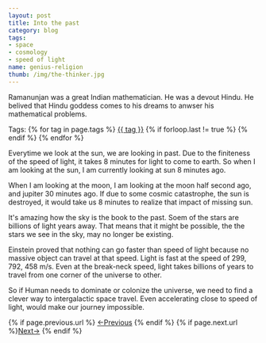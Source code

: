 ```yaml
---
layout: post
title: Into the past
category: blog
tags:
- space
- cosmology
- speed of light
name: genius-religion
thumb: /img/the-thinker.jpg
---
```


<style type="text/css">
.myheading{font-family:Georgia, "Times New Roman", Times, serif;font-size:24px;margin-top:5px;margin-bottom:0;text-align:center;font-weight:400;color:#222}
.mysubheading{font-family:"Lucida Grande", Tahoma;font-size:10px;font-weight:lighter;font-variant:normal;text-transform:uppercase;color:#666;margin-top:10px;text-align:center!important;letter-spacing:.3em}
</style>

Ramanunjan was a great Indian mathematician. He was a devout Hindu. He belived that Hindu goddess comes to his dreams  to anwser his mathematical problems.<!-- truncate_here -->

<p>Tags: {% for tag in page.tags %} <a class="mytag" href="/tag/{{ tag }}" title="View posts tagged with &quot;{{ tag }}&quot;">{{ tag }}</a>  {% if forloop.last != true %} {% endif %} {% endfor %} </p>

Everytime we look at the sun, we are looking in past. Due to the finiteness of the speed of light, it takes 8 minutes for light to come to earth. So when I am looking at the sun, I am currently looking at sun 8 minutes ago. 

When I am looking at the moon, I am looking at the moon half second ago, and jupiter 30 minutes ago. If due to some cosmic catastrophe, the sun is destroyed, it would take us 8 minutes to realize that impact of missing sun. 

It's amazing how the sky is the book to the past. Soem of the stars are billions of light years away. That means that it might be possible, the the stars we see in the sky, may no longer be existing. 

Einstein proved that nothing can go faster than speed of light because no massive object can travel at that speed. Light is fast at the speed of 299, 792, 458 m/s. Even at the break-neck speed, light takes billions of years to travel from one corner of the universe to other. 

So if Human needs to dominate or colonize the universe, we need to find a clever way to intergalactic space travel. Even accelerating close to speed of light, would make our journey impossible. 
 



<nav class="pagination clear" style="padding-bottom:20px;">
{% if page.previous.url %} <a class="prev-item" href="{{page.previous.url}}" title="Previous Post: {{page.previous.title}}">&larr;Previous</a>   {% endif %}  {% if page.next.url %}<a class="next-item" href="{{page.next.url}}" title="Next Post: {{page.next.title}}">Next&rarr;</a>         {% endif %}
</nav>
